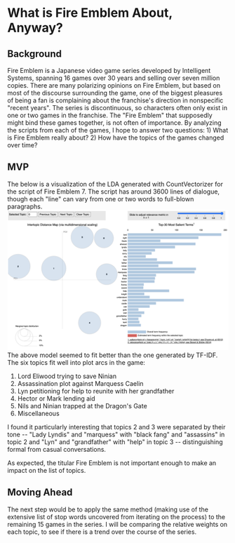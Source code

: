 # What is Fire Emblem About, Anyway?
## Background
Fire Emblem is a Japanese video game series developed by Intelligent Systems, spanning 16 games over 30 years and selling over seven million copies. There are many polarizing opinions on Fire Emblem, but based on most of the discourse surrounding the game, one of the biggest pleasures of being a fan is complaining about the franchise's direction in nonspecific "recent years". The series is discontinuous, so characters often only exist in one or two games in the franchise. The "Fire Emblem" that supposedly might bind these games together, is not often of importance. By analyzing the scripts from each of the games, I hope to answer two questions: 1) What is Fire Emblem really about? 2) How have the topics of the games changed over time?

## MVP
The below is a visualization of the LDA generated with CountVectorizer for the script of Fire Emblem 7. The script has around 3600 lines of dialogue, though each "line" can vary from one or two words to full-blown paragraphs.
![lda_cv](lda_cv.png)
The above model seemed to fit better than the one generated by TF-IDF. The six topics fit well into plot arcs in the game:
1. Lord Eliwood trying to save Ninian
2. Assassination plot against Marquess Caelin
3. Lyn petitioning for help to reunite with her grandfather
4. Hector or Mark lending aid
5. Nils and Ninian trapped at the Dragon's Gate
6. Miscellaneous

I found it particularly interesting that topics 2 and 3 were separated by their tone -- "Lady Lyndis" and "marquess" with "black fang" and "assassins" in topic 2 and "Lyn" and "grandfather" with "help" in topic 3 -- distinguishing formal from casual conversations.

As expected, the titular Fire Emblem is not important enough to make an impact on the list of topics.

## Moving Ahead
The next step would be to apply the same method (making use of the extensive list of stop words uncovered from iterating on the process) to the remaining 15 games in the series. I will be comparing the relative weights on each topic, to see if there is a trend over the course of the series.
